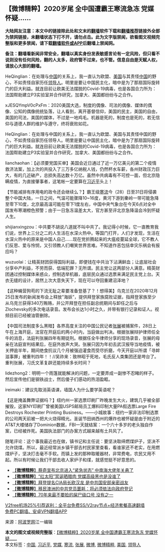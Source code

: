  <h2>【微博精粹】2020岁尾 全中国遭霸王寒流急冻 党媒怀疑……</h2> <p class="notice"><b>大陆网友注意：本文中的链接除此处和文末的<a href="https://github.com/bannedbook/fanqiang" >翻墙</a>软件下载和<a href="https://github.com/killgcd/justmysocks/blob/master/README.md">翻墙推荐</a>链接外全部为禁网链接，未翻墙状态下打不开，请勿点击。此为文字版禁闻，欲看图文视频完整版和更多禁闻，请下载<a href="https://github.com/bannedbook/fanqiang">翻墙软件或APP</a>后翻墙上禁闻网。</p><p>备注：翻墙看新闻非常安全，翻墙以真实身份发表敏感言论有一定风险，但只看不说则没有任何风险，翻的人太多，政府管不过来，也不管。信息自由是天赋人权，请放心大胆的翻墙。</b></p>  <div class="entry"> <p id="summary">HeQinglian：在处理与<span class='wp_keywordlink_affiliate'><a href="https://www.bannedbook.org/" title="中国" target="_blank">中国</a></span>的关系上，我一直认为欧盟、<a href="https://www.bannedbook.org/bnews/tag/%e7%be%8e%e5%9b%bd/" class="st_tag internal_tag" rel="tag" title="标签 美国 下的日志">美国</a>与其责怪<a href="https://www.bannedbook.org/bnews/tag/%E4%B8%AD%E5%9B%BD/" class="st_tag internal_tag" rel="tag" title="标签 中国 下的日志">中国</a>的野心，不如责怪自家历任<a href="https://www.bannedbook.org/bnews/tag/%E9%A2%86%E5%AF%BC%E4%BA%BA/" class="st_tag internal_tag" rel="tag" title="标签 领导人 下的日志">领导人</a>。明里是要让中国民主化，暗中是为了那扇国际旋转门的巨大利益。就连目前让欧美无法摆脱的Covid-19病毒，也是各国合力所为：法国帮助建立P3实验室并合作研究，加拿大、美国都纷纷与之合作。</p> <p id="conimg">xJESQYmpV0cPxFm：2020美国大选，制度的偶像、司法的偶像、媒体的偶像、公知的偶像统统坠落，让人看到，离开基督信仰，美国的民主，美国的自由，美国的司法，美国的媒体，不过是一地鸡毛。机器是死的，制度也是死的，若无信仰与道德人群的维护与遵守，终将衰败如花。</p> <p>HeQinglian：在处理与中国的关系上，我一直认为欧盟、美国与其责怪中国的野心，不如责怪自家历任领导人。明里是要让中国民主化，暗中是为了那扇国际旋转门的巨大利益。就连目前让欧美无法摆脱的Covid-19病毒，也是各国合力所为：法国帮助建立P3实验室并合作研究，加拿大、美国都纷纷与之合作。</p>  <p>lianchaohan：【必须要党国买单】美国会近日通过了近一万亿美元的第二个疫情救济法案，加上次的共投入了三万多亿纳税人钱，仍然杯水车薪，各州财政压力巨大，有的几近破产，总损失高达数十万亿。虽然中共病毒有不可控一面，但北京隐瞒疫情，为直接肇事者，这笔帐一定要算在<a href="https://www.bannedbook.org/bnews/tag/%e4%b9%a0%e8%bf%91%e5%b9%b3/" class="st_tag internal_tag" rel="tag" title="标签 习近平 下的日志">习近平</a>头上！</p> <p>【节能减排有序用电的政令还会继续么？】霸王级<a href="https://www.bannedbook.org/bnews/tag/%E5%AF%92%E6%B5%81/" class="st_tag internal_tag" rel="tag" title="标签 寒流 下的日志">寒流</a>今（28）日至31日将侵袭整个中国大陆，一日之间，气温可能骤降10~16度，黄河下游到秦岭一带可能急降至零下10度，北京最高温可能在零下1度左右，中国中央气象台在今天6点对全中国发布寒潮橙色预警；由于一日急冻温差太大，官方甚至评北京急降温会冷到怀疑人生。</p> <p>shijianxingzou：中共要不胡说八道就不叫中共了。我记得小时候，它一直教育我们说，世界上三分之二的人生活在水深火热中。等国门打开，人们才发现，生活在水深火热中的原来是中国人自己……现在党折腾起来的大瘟疫蔓延全球，它不教人们反思、爱与怜悯，又引领教人们嘲笑世界苦难。不知道作恶包括幸灾乐祸会有报应吗？</p>  <p>wuzuolai：让精英财团获得国际利益，即便钱在中共治下沾满鲜血；让底层社会分享中产利益，不劳而获、低端犯罪？无所谓。民主党让这两部分人满意。精英财团通过控制媒体来惑众，控制选举机器，底层民众通过选票来满足民主党上台。天衣无缝的设计，居然上次大意失天下，现在可以夺回重建沼泽地？</p> <p>【这种蝇营狗苟的下流无耻之辈要准备登基了？！想得美】乌克兰在2020年12月25日发布的新闻发布会上释放&#8221;海妖&#8221;，提供拜登家族腐败证据，指拜登家族至少从乌克兰获得340万贿赂，并公开拜登在担任副总统期间与卸任之后与Zlochevsky的多次电话录音。发布会长达1小时之久，并带有银行记录和证人。视频目前已经被油管删除。</p> <p>【中国司法制度多么黑暗】各界高度关注的中国公民记者<a href="https://www.bannedbook.org/bnews/tag/%e5%bc%a0%e5%b1%95/" class="st_tag internal_tag" rel="tag" title="标签 张展 下的日志">张展</a>被捕案件，28日上午在上海开庭，法官在开庭后的两小时内，当庭做出判决。根据张展辩护律师任全牛的消息，法庭判张展四年有期徒刑。根据任全牛律师分享的现场录音，张展的母亲在法庭宣判结果后，在庭外放声大哭。张展只因为年初去武汉报导当地疫情，被关押逾半年，期间绝食抗议几个月被强迫灌食而受尽折磨，今天开庭以所谓「寻衅滋事罪」被重判四年！！//吴祚来：致林昭于死地，毛氏反人类集团还是垮台了。重判张展，习氏文革复辟还能持续多长时间？</p>  <p>lidezhong2：明明一个雨篷就能解决的问题，一定要弄成一副惨不忍睹的样子。然后宣传他们是钢铁战士，然后傻子们感动的热泪盈眶。</p> <p>ireimaki：建议先取消英语课，墙国人为什么要学英语呢？</p> <p>【这是掩盖舞弊证据吗？】纽约州一家选票印刷厂昨晚发生大火，建筑几乎被全部摧毁，这家NY印刷厂曾被美国USPS邮局员工爆料印制大量PA假选票Large Fire Destroys Rochester Printing Business。——小城故事：纽约一家非法印制选票的公司两天前被一把大火烧得精光。圣诞节田纳西州的爆炸也被怀疑是由于附近的AT&amp;T大楼储存了Dominion数据，FBI一天就结案：一个六十多岁的老头独自作案，已经被炸死。美国执法部门的办案方式越来越有土共风了。</p>  <p>随笔评论：这个事我最近也在做，镇书记和主任说：要坚决取缔燃煤炉子，坚决不允许烧煤。所以，最近经常派乡镇干部去村民家里查看，看谁家还不老实，在用燃煤炉子，坚决打击毫不手软。而镇上发的那种取暖器材，非常费电，农民又用不起。所以有时候让我们干部去收人家炉子和煤，就感觉挺不好意思的。</p> <ul class='op-related-articles' title='相关阅读'> <li><a href='https://www.bannedbook.org/bnews/comments/20201228/1456347.html' target='_blank'>【<b>微博精粹</b>】蔡奇宣布北京进入“紧急状态” 中南海大佬年关悬了</a></li> <li><a href='https://www.bannedbook.org/bnews/comments/20201227/1455850.html' target='_blank'>【<b>微博精粹</b>】“红太阳”冥诞晒腊肉 党媒高级黑也是没谁了</a></li> <li><a href='https://www.bannedbook.org/bnews/comments/20201225/1454695.html' target='_blank'>【<b>微博精粹</b>】拜登提名CIA局长欧汉龙 是中共国安部亲密战友</a></li> <li><a href='https://www.bannedbook.org/bnews/comments/20201223/1453341.html' target='_blank'>【<b>微博精粹</b>】移民澳洲的中共党员噩耗：将必须依法向政府登记</a></li> <li><a href='https://www.bannedbook.org/bnews/comments/20201222/1452715.html' target='_blank'>【<b>微博精粹</b>】70年来最不要脸的屎尸级口号 没有之一</a></li> </ul> <p class="texttj"> <a href="https://www.bannedbook.org/forum23/topic22702.html" target="_blank">V2free机场25%引荐返利：全平台免费SS/V2ray节点+经济套餐高速翻墙</a><br/> <a href="https://github.com/bannedbook/fanqiang/wiki/%E7%A6%81%E9%97%BB%E7%BD%91%E5%AE%89%E5%8D%93%E7%BF%BB%E5%A2%99%E6%96%B0%E9%97%BBAPP" target="_blank">免费PC翻墙、安卓VPN翻墙APP</a></p><p> 来源：<a href="https://www.aboluowang.com/2020/1229/1539418.html" target="_blank">阿波罗网</a>江一编辑 </p><a name='sharetosocial'></a>       <div><b>本文的图文或视频完整版</b>：<a href='https://www.bannedbook.org/bnews/comments/20201229/1457022.html'>【微博精粹】2020岁尾 全中国遭霸王寒流急冻 党媒怀疑……</a></div>  </div><!--END ENTRY--> <div class="postfooter"> <div>本文标签：<a href="https://www.bannedbook.org/bnews/tag/%E4%B8%AD%E5%9B%BD/" rel="tag">中国</a>, <a href="https://www.bannedbook.org/bnews/tag/%e4%b9%a0%e8%bf%91%e5%b9%b3/" rel="tag">习近平</a>, <a href="https://www.bannedbook.org/bnews/tag/%E5%85%9A%E5%AA%92/" rel="tag">党媒</a>, <a href="https://www.bannedbook.org/bnews/tag/%E5%AF%92%E6%B5%81/" rel="tag">寒流</a>, <a href="https://www.bannedbook.org/bnews/tag/%e5%bc%a0%e5%b1%95/" rel="tag">张展</a>, <a href="https://www.bannedbook.org/bnews/tag/%e5%be%ae%e5%8d%9a/" rel="tag">微博</a>, <a href="https://www.bannedbook.org/bnews/tag/%e5%be%ae%e5%8d%9a%e7%b2%be%e7%b2%b9/" rel="tag">微博精粹</a>, <a href="https://www.bannedbook.org/bnews/tag/%e7%be%8e%e5%9b%bd/" rel="tag">美国</a>, <a href="https://www.bannedbook.org/bnews/tag/%E9%A2%86%E5%AF%BC%E4%BA%BA/" rel="tag">领导人</a></div>  </div><!--END POSTFOOTER--> 